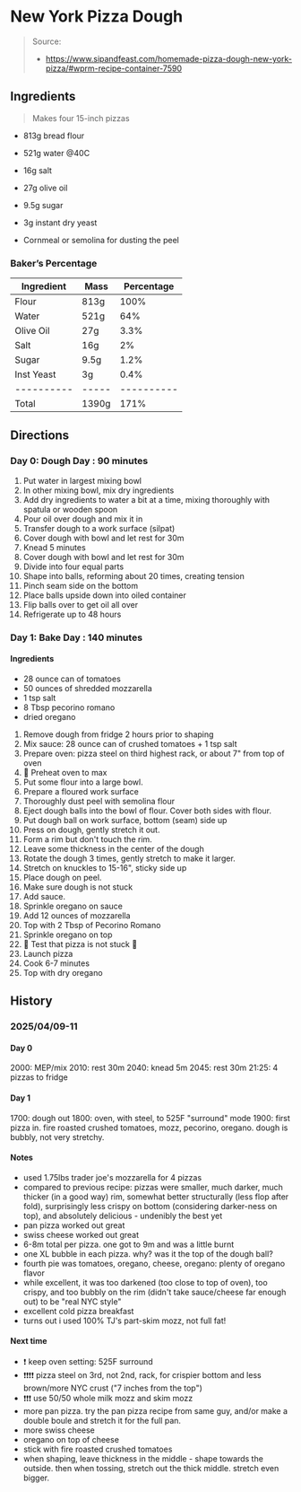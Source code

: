 # New York Pizza Dough

> Source:
> - https://www.sipandfeast.com/homemade-pizza-dough-new-york-pizza/#wprm-recipe-container-7590

## Ingredients

> Makes four 15-inch pizzas

- 813g bread flour
- 521g water @40C
- 16g salt 
- 27g olive oil
- 9.5g sugar
- 3g instant dry yeast

- Cornmeal or semolina for dusting the peel

### Baker’s Percentage

| Ingredient | Mass  | Percentage |
| ---------- | ----- | ---------- |
| Flour      | 813g  | 100%       |
| Water      | 521g  | 64%        |
| Olive Oil  | 27g   | 3.3%       |
| Salt       | 16g   | 2%         |
| Sugar      | 9.5g  | 1.2%       |
| Inst Yeast | 3g    | 0.4%       |
| ---------- | ----- | ---------- |
| Total      | 1390g | 171%       |

## Directions

### Day 0: Dough Day : 90 minutes

1. Put water in largest mixing bowl
2. In other mixing bowl, mix dry ingredients
3. Add dry ingredients to water a bit at a time, mixing thoroughly with spatula or wooden spoon
4. Pour oil over dough and mix it in
5. Transfer dough to a work surface (silpat)
6. Cover dough with bowl and let rest for 30m 
7. Knead 5 minutes
8. Cover dough with bowl and let rest for 30m 
9. Divide into four equal parts
10. Shape into balls, reforming about 20 times, creating tension
11. Pinch seam side on the bottom
12. Place balls upside down into oiled container
13. Flip balls over to get oil all over
14. Refrigerate up to 48 hours

### Day 1: Bake Day : 140 minutes

#### Ingredients

- 28 ounce can of tomatoes
- 50 ounces of shredded mozzarella
- 1 tsp salt
- 8 Tbsp pecorino romano
- dried oregano

1. Remove dough from fridge 2 hours prior to shaping
2. Mix sauce: 28 ounce can of crushed tomatoes + 1 tsp salt
3. Prepare oven: pizza steel on third highest rack, or about 7" from top of oven
4. 🚨 Preheat oven to max
5. Put some flour into a large bowl. 
6. Prepare a floured work surface
7. Thoroughly dust peel with semolina flour
8. Eject dough balls into the bowl of flour. Cover both sides with flour.
9. Put dough ball on work surface, bottom (seam) side up
10. Press on dough, gently stretch it out. 
11. Form a rim but don't touch the rim. 
12. Leave some thickness in the center of the dough
13. Rotate the dough 3 times, gently stretch to make it larger.
14. Stretch on knuckles to 15-16", sticky side up
15. Place dough on peel. 
16. Make sure dough is not stuck
17. Add sauce. 
18. Sprinkle oregano on sauce
19. Add 12 ounces of mozzarella
20. Top with 2 Tbsp of Pecorino Romano 
19. Sprinkle oregano on top
20. 🚨 Test that pizza is not stuck 🚨
21. Launch pizza
22. Cook 6-7 minutes
23. Top with dry oregano

## History

### 2025/04/09-11

#### Day 0

2000: MEP/mix
2010: rest 30m
2040: knead 5m
2045: rest 30m
21:25: 4 pizzas to fridge

#### Day 1

1700: dough out
1800: oven, with steel, to 525F "surround" mode
1900: first pizza in. fire roasted crushed tomatoes, mozz, pecorino, oregano. dough is bubbly, not very stretchy.

#### Notes
- used 1.75lbs trader joe's mozzarella for 4 pizzas
- compared to previous recipe: pizzas were smaller, much darker, much thicker (in a good way) rim, somewhat better structurally (less flop after fold), surprisingly less crispy on bottom (considering darker-ness on top), and absolutely delicious - undenibly the best yet
- pan pizza worked out great
- swiss cheese worked out great
- 6-8m total per pizza. one got to 9m and was a little burnt
- one XL bubble in each pizza. why? was it the top of the dough ball?
- fourth pie was tomatoes, oregano, cheese, oregano: plenty of oregano flavor
- while excellent, it was too darkened (too close to top of oven), too crispy, and too bubbly on the rim (didn't take sauce/cheese far enough out) to be "real NYC style"
- excellent cold pizza breakfast 
- turns out i used 100% TJ's part-skim mozz, not full fat!

#### Next time

- ❗️ keep oven setting: 525F surround
- ❗️❗️❗️❗️ pizza steel on 3rd, not 2nd, rack, for crispier bottom and less brown/more NYC crust ("7 inches from the top")
- ❗️❗️❗️ use 50/50 whole milk mozz and skim mozz
- more pan pizza. try the pan pizza recipe from same guy, and/or make a double boule and stretch it for the full pan.
- more swiss cheese
- oregano on top of cheese
- stick with fire roasted crushed tomatoes
- when shaping, leave thickness in the middle - shape towards the outside. then when tossing, stretch out the thick middle. stretch even bigger.
